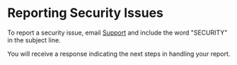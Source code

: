 # Reporting Security Issues

To report a security issue, email [Support](mailto:incoming+stevenhorn-covid-prevalence-19341877-issue-@incoming.gitlab.com) and include the word "SECURITY" in the subject line.

You will receive a response indicating the next steps in handling your report. 